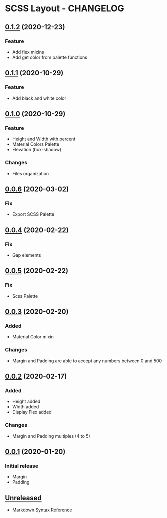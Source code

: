 # SCSS Layout - CHANGELOG


## [0.1.2] (2020-12-23)
### Feature
- Add flex mixins
- Add get color from palette functions

## [0.1.1] (2020-10-29)
### Feature
- Add black and white color

## [0.1.0] (2020-10-29)
### Feature
- Height and Width with percent
- Material Colors Palette
- Elevation (box-shadow)
### Changes
- Files organization

## [0.0.6] (2020-03-02)
### Fix
- Export SCSS Palette

## [0.0.4] (2020-02-22)
### Fix
- Gap elements

## [0.0.5] (2020-02-22)
### Fix
- Scss Palette

## [0.0.3] (2020-02-20)
### Added
- Material Color mixin
### Changes
- Margin and Padding are able to accept any numbers between 0 and 500

## [0.0.2] (2020-02-17)
### Added
- Height added
- Width added
- Display Flex added
### Changes
- Margin and Padding multiples (4 to 5)

## [0.0.1] (2020-01-20)
### Initial release
- Margin
- Padding

## [Unreleased]
<a name="0.0.1"></a>

[unreleased]: https://github.com/ferreirarubens/scss-layout/compare/v0.0.1...HEAD
[0.0.1]: https://github.com/ferreirarubens/scss-layout/compare/v0.0.1...v0.0.1
[0.0.2]: https://github.com/ferreirarubens/scss-layout/compare/v0.0.1...v0.0.2
[0.0.3]: https://github.com/ferreirarubens/scss-layout/compare/v0.0.2...v0.0.3
[0.0.4]: https://github.com/ferreirarubens/scss-layout/compare/v0.0.3...v0.0.4
[0.0.5]: https://github.com/ferreirarubens/scss-layout/compare/v0.0.4...v0.0.5
[0.0.6]: https://github.com/ferreirarubens/scss-layout/compare/v0.0.5...v0.0.6
[0.1.0]: https://github.com/ferreirarubens/scss-layout/compare/v0.0.6...v0.1.0
[0.1.1]: https://github.com/ferreirarubens/scss-layout/compare/v0.1.0...v0.1.1
[0.1.2]: https://github.com/ferreirarubens/scss-layout/compare/v0.1.1...v0.1.2

* [Markdown Syntax Reference](https://help.github.com/articles/markdown-basics/)